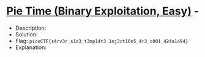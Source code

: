 # [Pie Time (Binary Exploitation, Easy)](https://play.picoctf.org/practice/challenge/490) - 

- Description:
- Solution:
- Flag: `picoCTF{s4rv3r_s1d3_t3mp14t3_1nj3ct10n5_4r3_c001_424a1494}`
- Explanation:
